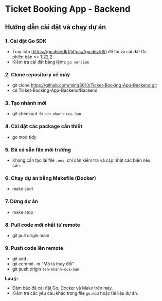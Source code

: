 # Ticket Booking App - Backend

## Hướng dẫn cài đặt và chạy dự án

### 1. Cài đặt Go SDK

- Truy cập [https://go.dev/dl/](https://go.dev/dl/) để tải và cài đặt Go phiên bản >= 1.22.2.
- Kiểm tra cài đặt bằng lệnh: `go version`

### 2. Clone repository về máy

 - git clone https://github.com/minq3010/Ticket-Booking-App-Backend.git
 - cd Ticket-Booking-App-Backend/Backend

### 3. Tạo nhánh mới

 - git checkout -b `ten-nhanh-cua-ban`

### 4. Cài đặt các package cần thiết

 - go mod tidy

### 5. Đã có sẵn file môi trường

 - Không cần tạo lại file `.env`, chỉ cần kiểm tra và cập nhật các biến nếu cần.

### 6. Chạy dự án bằng Makefile (Docker)

 - make start

### 7. Dừng dự án

 - make stop

### 8. Pull code mới nhất từ remote

 - git pull origin main

### 9. Push code lên remote

 - git add .
 - git commit -m "Mô tả thay đổi"
 - git push origin `ten-nhanh-cua-ban`

**Lưu ý:**  
- Đảm bảo đã cài đặt Go, Docker và Make trên máy.
- Kiểm tra các yêu cầu khác trong file `go.mod` hoặc tài liệu dự án.
